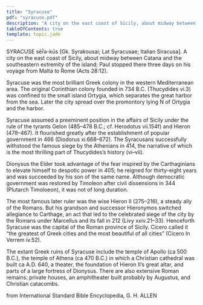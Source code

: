 ```yaml
---
title: "Syracuse"
pdf: "syracuse.pdf"
description: "A city on the east coast of Sicily, about midway between Catania and the southeastern extremity of the island; Paul stopped there three days on his voyage from Malta to Rome (Acts 28:12)."
tableOfContents: true
template: topic.jade
---
```


SYRACUSE sēr̄̀ə-kūs [Gk. Syrakousai; Lat Syracusae; Italian Siracusa]. A city on the east coast of Sicily, about midway between Catana and the southeastern extremity of the island; Paul stopped there three days on his voyage from Malta to Rome (Acts 28:12).

Syracuse was the most brilliant Greek colony in the western Mediterranean area. The original Corinthian colony founded in 734 B.C. (Thucydides vi.3) was confined to the small island Ortygia, which separates the great harbor from the sea. Later the city spread over the promontory lying N of Ortygia and the harbor.

Syracuse assumed a preeminent position in the affairs of Sicily under the rule of the tyrants Gelon (485–478 B.C.; cf. Herodotus vii.154f) and Hieron (478–467). It flourished greatly after the establishment of popular government in 466 (Diodorus xi.668–672). The Syracusans successfully withstood the famous siege by the Athenians in 414, the narrative of which is the most thrilling part of Thucydides’s history (vi–vii).

Dionysus the Elder took advantage of the fear inspired by the Carthaginians to elevate himself to despotic power in 405; he reigned for thirty-eight years and was succeeded by his son of the same name. Although democratic government was restored by Timoleon after civil dissensions in 344 (Plutarch Timoloeon), it was not of long duration.

The most famous later ruler was the wise Hieron II (275–216), a steady ally of the Romans. But his grandson and successor Hieronymos switched allegiance to Carthage, an act that led to the celebrated siege of the city by the Romans under Marcellus and its fall in 212 (Livy xxiv.21–33). Henceforth Syracuse was the capital of the Roman province of Sicily. Cicero called it “the greatest of Greek cities and the most beautiful of all cities” (Cicero In Verrem iv.52).

The extant Greek ruins of Syracuse include the temple of Apollo (ca 500 B.C.), the temple of Athena (ca 470 B.C.) in which a Christian cathedral was built ca A.D. 640, a theater, the foundation of Hieron II’s great altar, and parts of a large fortress of Dionysus. There are also extensive Roman remains: private houses, an amphitheater built probably by Augustus, and Christian catacombs.

from International Standard Bible Encyclopedia,   G. H. ALLEN

